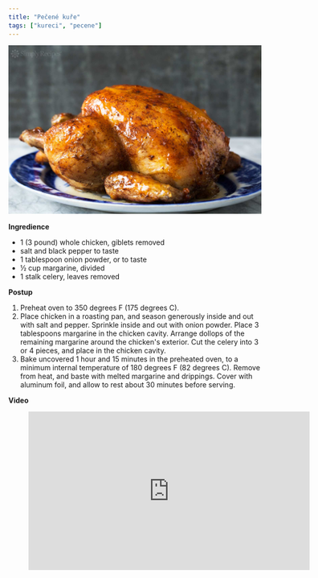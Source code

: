 ```yaml
---
title: "Pečené kuře"
tags: ["kureci", "pecene"]
---
```


![Pečené kuře](./images/kure.jpg)

**Ingredience**

- 1 (3 pound) whole chicken, giblets removed
- salt and black pepper to taste
- 1 tablespoon onion powder, or to taste
- ½ cup margarine, divided
- 1 stalk celery, leaves removed

**Postup**

1. Preheat oven to 350 degrees F (175 degrees C).
2. Place chicken in a roasting pan, and season generously inside and out with salt and pepper. Sprinkle inside and out with onion powder. Place 3 tablespoons margarine in the chicken cavity. Arrange dollops of the remaining margarine around the chicken's exterior. Cut the celery into 3 or 4 pieces, and place in the chicken cavity.
3. Bake uncovered 1 hour and 15 minutes in the preheated oven, to a minimum internal temperature of 180 degrees F (82 degrees C). Remove from heat, and baste with melted margarine and drippings. Cover with aluminum foil, and allow to rest about 30 minutes before serving.

**Video**

<figure class="video_container">
  <iframe width="560" height="315" src="https://www.youtube.com/embed/OETLkPgt_pw" frameborder="0" allow="accelerometer; autoplay; encrypted-media; gyroscope; picture-in-picture" allowfullscreen></iframe>
</figure>
